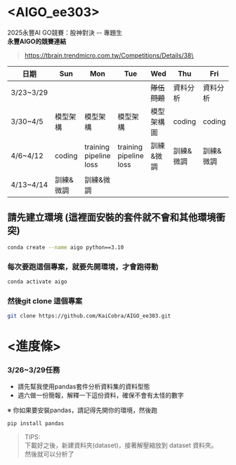 # <AIGO_ee303>
2025永豐AI GO競賽：股神對決 -- 專題生\
**永豐AIGO的競賽連結**
> https://tbrain.trendmicro.com.tw/Competitions/Details/38\


| 日期       | Sun    | Mon              | Tue              | Wed           | Thu         | Fri         | Sat         |
|------------|--------|------------------|------------------|---------------|-------------|-------------|-------------|
| 3/23~3/29  |        |                  |                  | ~~隊伍問題~~      | 資料分析    | 資料分析    | 資料分析    |
| 3/30~4/5   | 模型架構 | 模型架構         | 模型架構         | 模型架構圖    | coding      | coding      | coding      |
| 4/6~4/12   | coding | training pipeline<br>loss | training pipeline<br>loss | 訓練&微調    | 訓練&微調   | 訓練&微調   | 訓練&微調   |
| 4/13~4/14  | 訓練&微調 | 訓練&微調       |                  |               |             |             |             |



## 請先建立環境 (這裡面安裝的套件就不會和其他環境衝突)
```bash
conda create --name aigo python==3.10
```

### 每次要跑這個專案，就要先開環境，才會跑得動
```bash
conda activate aigo
```


### 然後git clone 這個專案
```bash
git clone https://github.com/KaiCobra/AIGO_ee303.git
```


# <進度條>
### 3/26~3/29任務
 - 請先幫我使用pandas套件分析資料集的資料型態
 - 週六做一份簡報，解釋一下這份資料，確保不會有太怪的數字

※ 你如果要安裝pandas，請記得先開你的環境，然後跑
```bash
pip install pandas
```

> TIPS:\
> 下載好之後，新建資料夾(dataset)，接著解壓縮放到 dataset 資料夾。\
> 然後就可以分析了